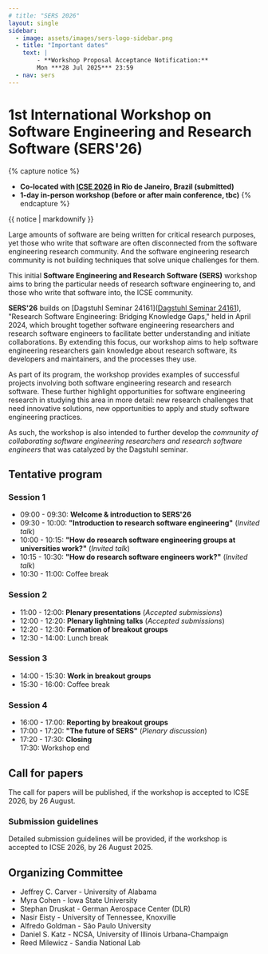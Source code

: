 ```yaml
---
# title: "SERS 2026"
layout: single
sidebar:
  - image: assets/images/sers-logo-sidebar.png
  - title: "Important dates"
    text: |
        - **Workshop Proposal Acceptance Notification:**  
        Mon ***28 Jul 2025*** 23:59
  - nav: sers
---
```


# 1st International Workshop on Software Engineering and Research Software (SERS'26)

{% capture notice %}
- **Co-located with [ICSE 2026](https://conf.researchr.org/home/icse-2026) in Rio de Janeiro, Brazil (submitted)**
- **1-day in-person workshop (before or after main conference, tbc)**
{% endcapture %}

<div class="notice--info" style="text-size: 100%;">{{ notice | markdownify }}</div>


Large amounts of software are being written for critical research purposes, yet those who write that software are often disconnected from the software engineering research community. And the software engineering research community is not building techniques that solve unique challenges for them.

This initial **Software Engineering and Research Software (SERS)** workshop aims to bring the particular needs of research software engineering to, and those who write that software into, the ICSE community. 

**SERS'26** builds on [Dagstuhl Seminar 24161]([Dagstuhl Seminar 24161](https://www.dagstuhl.de/24161)), "Research Software Engineering: Bridging Knowledge Gaps," held in April 2024, which brought together software engineering researchers and research software engineers to facilitate better understanding and initiate collaborations. By extending this focus, our workshop aims to help software engineering researchers gain knowledge about research software, its developers and maintainers, and the processes they use. 

As part of its program, the workshop provides examples of successful projects involving both software engineering research and research software. These further highlight opportunities for software engineering research in studying this area in more detail: new research challenges that need innovative solutions, new opportunities to apply and study software engineering practices. 

As such, the workshop is also intended to further develop the *community of collaborating software engineering researchers and research software engineers* that was catalyzed by the Dagstuhl seminar.


## Tentative program

### Session 1

- 09:00 - 09:30: **Welcome & introduction to SERS'26**
- 09:30 - 10:00: **"Introduction to research software engineering"** (*Invited talk*)
- 10:00 - 10:15: **"How do research software engineering groups at universities work?"** (*Invited talk*)
- 10:15 - 10:30: **"How do research software engineers work?"** (*Invited talk*)
- 10:30 - 11:00: Coffee break

### Session 2

- 11:00 - 12:00: **Plenary presentations** (*Accepted submissions*)
- 12:00 - 12:20: **Plenary lightning talks** (*Accepted submissions*)
- 12:20 - 12:30: **Formation of breakout groups**
- 12:30 - 14:00: Lunch break

### Session 3

- 14:00 - 15:30: **Work in breakout groups**
- 15:30 - 16:00: Coffee break

### Session 4

- 16:00 - 17:00: **Reporting by breakout groups**
- 17:00 - 17:20: **"The future of SERS"** (*Plenary discussion*)
- 17:20 - 17:30: **Closing**  
17:30: Workshop end

## Call for papers

The call for papers will be published, if the workshop is accepted to ICSE 2026, by 26 August.

### Submission guidelines

Detailed submission guidelines will be provided, if the workshop is accepted to ICSE 2026, by 26 August 2025.

<!-- From BOKSS'21 website
Prospective participants are invited to submit two types of contributions:

Full papers (max 8 pages) will describe concrete contributions to the BoKSS. They will be structured as follows: — A description of the sustainability problem you address. — A description of the SE solution you propose. – A discussion of how results are measurable (e.g., KPIs). – A presentation of the evidence of contribution to sustainability, ideally including real world experiences. – A discussion of the costs and benefits of your approach. – A presentation of the transferable artifacts you are contributing e.g., replication package, code, examples, documentation, educational materials, case studies.

Extended abstracts (max 2 pages) will describe a motivating challenge problem that has ideally emerged from practice. They will be structured as follows: – The context. – The challenge problem. – The current solution/s (if present) and their strengths and weaknesses.

Workshop papers must follow the ICSE 2021 Format and Submission Guideline, but will use a single blind submission process. All submitted papers will be reviewed on the basis of technical quality, relevance, significance, and clarity by the program committee. All workshop papers should be submitted electronically in PDF format through the EasyChair workshop website. Accepted papers will become part of the workshop proceedings.
Important Dates

Workshop paper submissions due [EXTENDED]: Tue 19 January, 2021 (AoE time)
Notification to authors: Mon 22 February, 2021 (AoE time)
Camera-ready copies due: Fri 12 March, 2021 (AoE time) -->

## Organizing Committee

- Jeffrey C. Carver - University of Alabama
- Myra Cohen - Iowa State University
- Stephan Druskat - German Aerospace Center (DLR)
- Nasir Eisty - University of Tennessee, Knoxville
- Alfredo Goldman - São Paulo University
- Daniel S. Katz - NCSA, University of Illinois Urbana-Champaign
- Reed Milewicz - Sandia National Lab
